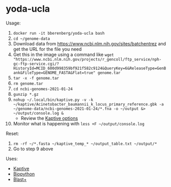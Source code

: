 # yoda-ucla

Usage:
1. `docker run -it bberenberg/yoda-ucla bash`
2. `cd ~/genome-data`
3. Download data from https://www.ncbi.nlm.nih.gov/sites/batchentrez and get the URL for the file you need
4. Get this in the image using a command like `wget "https://www.ncbi.nlm.nih.gov/projects/r_gencoll/ftp_service/nph-gc-ftp-service.cgi/?HistoryId=MCID_600d998359bf921f582c9124&QueryKey=6&ReleaseType=GenBank&FileType=GENOME_FASTA&Flat=true" genome.tar`
5. `tar -x -f genome.tar`
6. `rm genome.tar`
7. `cd ncbi-genomes-2021-01-24`
8. `gunzip *.gz`
9. `nohup ~/.local/bin/kaptive.py -v -k ~/kaptive/Acinetobacter_baumannii_k_locus_primary_reference.gbk -a ~/genome-data/ncbi-genomes-2021-01-24/*.fna -o ~/output &> ~/output/console.log &`
   * Review the [Kaptive options](https://github.com/katholt/Kaptive)
10. Monitor what is happening with `less +F ~/output/console.log`

Reset:
1. `rm -rf ~/*.fasta ~/kaptive_temp_* ~/output_table.txt ~/output/*`
2. Go to step 9 above

Uses: 
- [Kaptive](https://github.com/katholt/Kaptive)
- [Biopython](https://github.com/biopython/biopython)
- [Blast+](https://blast.ncbi.nlm.nih.gov/Blast.cgi?CMD=Web&PAGE_TYPE=BlastDocs&DOC_TYPE=Download)
